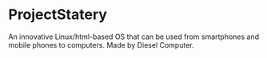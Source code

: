 # ProjectStatery
An innovative Linux/html-based OS that can be used from smartphones and mobile phones to computers. Made by Diesel Computer.
